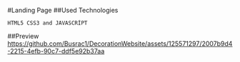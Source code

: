 #Landing Page
##Used Technologies

````
HTML5 CSS3 and JAVASCRİPT
````

##Preview
https://github.com/Busrac1/DecorationWebsite/assets/125571297/2007b9d4-2215-4efb-90c7-ddf5e92b37aa
